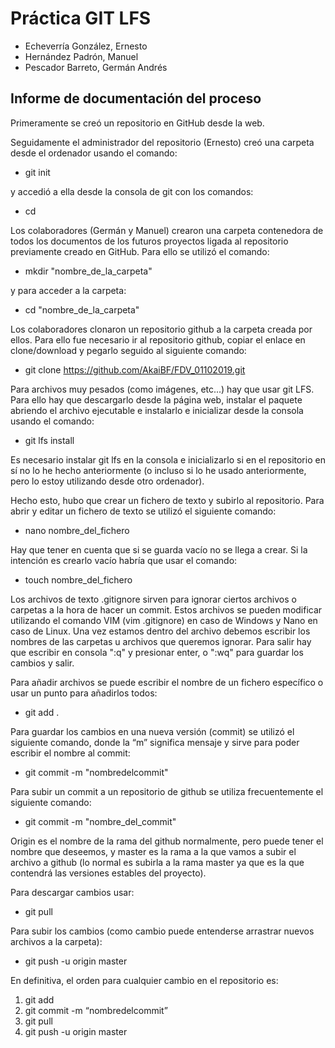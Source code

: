# Práctica GIT LFS
- Echeverría González, Ernesto
- Hernández Padrón, Manuel
- Pescador Barreto, Germán Andrés

## Informe de documentación del proceso
Primeramente se creó un repositorio en GitHub desde la web.

Seguidamente el administrador del repositorio (Ernesto) creó una carpeta desde el ordenador usando el comando:
- git init

y accedió a ella desde la consola de git con los comandos:
- cd

Los colaboradores (Germán y Manuel) crearon una carpeta contenedora de todos los documentos de los futuros proyectos ligada al repositorio previamente creado en GitHub. Para ello se utilizó el comando: 
- mkdir "nombre_de_la_carpeta"

y para acceder a la carpeta:
- cd "nombre_de_la_carpeta"

Los colaboradores clonaron un repositorio github a la carpeta creada por ellos. Para ello fue necesario ir al repositorio github, copiar el enlace en clone/download y pegarlo seguido al siguiente comando: 
- git clone https://github.com/AkaiBF/FDV_01102019.git

Para archivos muy pesados (como imágenes, etc...) hay que usar git LFS. Para ello hay que descargarlo desde la página web, instalar el paquete abriendo el archivo ejecutable e instalarlo e inicializar desde la consola usando el comando:
- git lfs install

Es necesario instalar git lfs en la consola e inicializarlo si en el repositorio en sí no lo he hecho anteriormente (o incluso si lo he usado anteriormente, pero lo estoy utilizando desde otro ordenador).

Hecho esto, hubo que crear un fichero de texto y subirlo al repositorio. Para abrir y editar un fichero de texto se utilizó el siguiente comando:
- nano nombre_del_fichero

Hay que tener en cuenta que si se guarda vacío no se llega a crear. Si la intención es crearlo vacío habría que usar el comando:
- touch nombre_del_fichero

Los archivos de texto .gitignore sirven para ignorar ciertos archivos o carpetas a la hora de hacer un commit. Estos archivos se pueden modificar utilizando el comando VIM (vim .gitignore) en caso de Windows y Nano en caso de Linux. Una vez estamos dentro del archivo debemos escribir los nombres de las carpetas u archivos que queremos ignorar. Para salir hay que escribir en consola ":q" y presionar enter, o ":wq" para guardar los cambios y salir. 

Para añadir archivos se puede escribir el nombre de un fichero específico o usar un punto para añadirlos todos:
- git add .

Para guardar los cambios en una nueva versión (commit) se utilizó el siguiente comando, donde la “m” significa mensaje y sirve para poder escribir el nombre al commit:
- git commit -m "nombredelcommit"   

Para subir un commit a un repositorio de github se utiliza frecuentemente el siguiente comando:
- git commit -m "nombre_del_commit"

Origin es el nombre de la rama del github normalmente, pero puede tener el nombre que deseemos, y master es la rama a la que vamos a subir el archivo a github (lo normal es subirla a la rama master ya que es la que contendrá las versiones estables del proyecto).

Para descargar cambios usar:
- git pull

Para subir los cambios (como cambio puede entenderse arrastrar nuevos archivos a la carpeta):
- git push -u origin master

En definitiva, el orden para cualquier cambio en el repositorio es: 
1. git add 
2. git commit -m “nombredelcommit” 
3. git pull 
4. git push -u origin master



